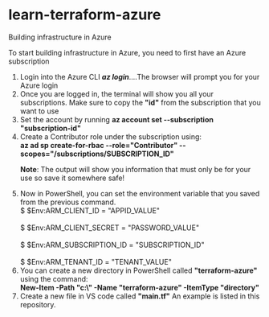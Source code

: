# learn-terraform-azure
Building infrastructure in Azure
<p> To start building infrastructure in Azure, you need to first have an Azure subscription</p>
<p><ol>
  <li> Login into the Azure CLI <b><i>az login</b></i>....The browser will prompt you for your Azure login</li>
  <li> Once you are logged in, the terminal will show you all your subscriptions. Make sure to copy the <b>"id"</b> from the subscription that you want to use</li>
  <li> Set the account by running <b>az account set --subscription "subscription-id"</b></li>
  <li> Create a Contributor role under the subscription using:
    <br><b>az ad sp create-for-rbac --role="Contributor" --scopes="/subscriptions/SUBSCRIPTION_ID"</b></br>
    <p><b>Note</b>: The output will show you information that must only be for your use so save it somewhere safe!</p></li>
  <li> Now in PowerShell, you can set the environment variable that you saved from the previous command.
      <br> $ $Env:ARM_CLIENT_ID = "APPID_VALUE"</br>
      <br>$ $Env:ARM_CLIENT_SECRET = "PASSWORD_VALUE"</br>
      <br>$ $Env:ARM_SUBSCRIPTION_ID = "SUBSCRIPTION_ID"</br>
      <br>$ $Env:ARM_TENANT_ID = "TENANT_VALUE"</br></li>
   <li> You can create a new directory in PowerShell called <b>"terraform-azure"</b> using the command:
  <br><b>New-Item -Path "c:\" -Name "terraform-azure" -ItemType "directory"</b></br></li>
  <li>Create a new file in VS code called <b>"main.tf"</b> An example is listed in this repository.</li>
